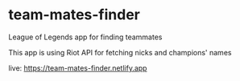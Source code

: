 # team-mates-finder
League of Legends app for finding teammates

This app is using Riot API for fetching nicks and champions' names

live: https://team-mates-finder.netlify.app
